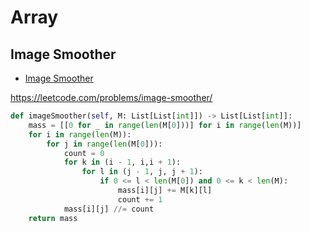 # Array

## Image Smoother

+ [Image Smoother](#image-smoother)

https://leetcode.com/problems/image-smoother/

``` python
def imageSmoother(self, M: List[List[int]]) -> List[List[int]]:
    mass = [[0 for _ in range(len(M[0]))] for i in range(len(M))]
    for i in range(len(M)):
        for j in range(len(M[0])):
            count = 0
            for k in (i - 1, i,i + 1):
                for l in (j - 1, j, j + 1):
                    if 0 <= l < len(M[0]) and 0 <= k < len(M):
                        mass[i][j] += M[k][l]
                        count += 1
            mass[i][j] //= count
    return mass
```